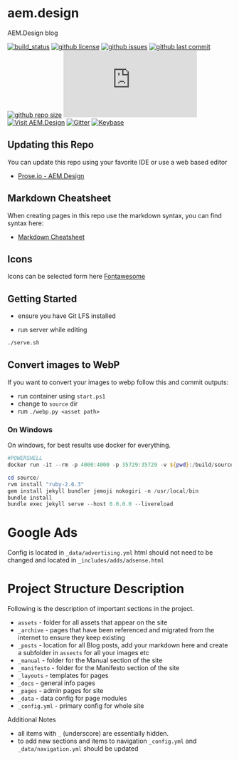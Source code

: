 # aem.design
AEM.Design blog

[![build_status](https://github.com/aem-design/aem.design/workflows/ci/badge.svg)](https://github.com/aem-design/aem.design/actions?workflow=ci)
[![github license](https://img.shields.io/github/license/aem-design/aem.design)](https://github.com/aem-design/aem.design) 
[![github issues](https://img.shields.io/github/issues/aem-design/aem.design)](https://github.com/aem-design/aem.design) 
[![github last commit](https://img.shields.io/github/last-commit/aem-design/aem.design)](https://github.com/aem-design/aem.design) 
[![github repo size](https://img.shields.io/github/repo-size/aem-design/aem.design)](https://github.com/aem-design/aem.design) 
![statuscake](https://app.statuscake.com/button/index.php?Track=sKW7chwd8h&Days=7&Design=3 "statuscake")
[![Visit AEM.Design](https://img.shields.io/badge/visit-aem.design-brightgreen)](https://aem.design/)
[![Gitter](https://img.shields.io/gitter/room/aem-design/Lobby)](https://gitter.im/aem-design/Lobby)
[![Keybase](https://img.shields.io/keybase/pgp/aemdesign?color=orange&label=PGP&logo=keybase&logoColor=orange)](https://keybase.io/aemdesign)


## Updating this Repo

You can update this repo using your favorite IDE or use a web based editor

* [Prose.io - AEM.Design](https://prose.io/#aem-design/aem.design/tree/master)

## Markdown Cheatsheet

When creating pages in this repo use the markdown syntax, you can find syntax here:

* [Markdown Cheatsheet](https://github.com/adam-p/markdown-here/wiki/Markdown-Cheatsheet)

## Icons

Icons can be selected form here [Fontawesome](https://fontawesome.io/icons/)


## Getting Started

* ensure you have Git LFS installed

* run server while editing

```bash
./serve.sh
```

## Convert images to WebP

If you want to convert your images to webp follow this and commit outputs:

* run container using `start.ps1`
* change to `source` dir
* run `./webp.py <asset path>`

### On Windows

On windows, for best results use docker for everything.

```powershell
#POWERSHELL
docker run -it --rm -p 4000:4000 -p 35729:35729 -v ${pwd}:/build/source:rw aemdesign/centos-java-buildpack bash --login

cd source/
rvm install "ruby-2.6.3"
gem install jekyll bundler jemoji nokogiri -n /usr/local/bin
bundle install
bundle exec jekyll serve --host 0.0.0.0 --livereload

```

# Google Ads

Config is located in `_data/advertising.yml` html should not need to be changed and located in `_includes/adds/adsense.html`

# Project Structure Description

Following is the description of important sections in the project. 

* `assets` - folder for all assets that appear on the site
* `_archive` - pages that have been referenced and migrated from the internet to ensure they keep existing 
* `_posts` - location for all Blog posts, add your markdown here and create a subfolder in `assests` for all your images etc
* `_manual` - folder for the Manual section of the site 
* `_manifesto` - folder for the Manifesto section of the site
* `_layouts` - templates for pages
* `_docs` - general info pages
* `_pages` - admin pages for site
* `_data` - data config for page modules
* `_config.yml` - primary config for whole site

Additional Notes

* all items with `_` (underscore) are essentially hidden.
* to add new sections and items to navigation `_config.yml` and `_data/navigation.yml` should be updated
